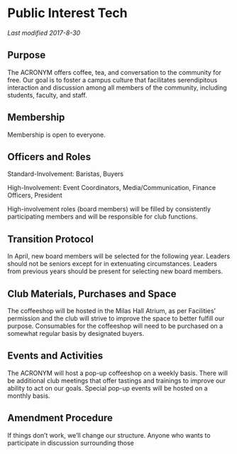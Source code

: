 # Public Interest Tech
*Last modified 2017-8-30*

## Purpose

The ACRONYM offers coffee, tea, and conversation to the community for free. Our goal is to foster a campus culture that facilitates serendipitous interaction and discussion among all members of the community, including students, faculty, and staff.

## Membership

Membership is open to everyone.

## Officers and Roles

Standard-Involvement: Baristas, Buyers

High-Involvement: Event Coordinators, Media/Communication, Finance Officers, President

High-involvement roles (board members) will be filled by consistently participating members and will be responsible for club functions.
## Transition Protocol

In April, new board members will be selected for the following year.  Leaders should not be seniors except for in extenuating circumstances. Leaders from previous years should be present for selecting new board members.

## Club Materials, Purchases and Space

The coffeeshop will be hosted in the Milas Hall Atrium, as per Facilities’ permission and the club will strive to improve the space to better fulfill our purpose.  Consumables for the coffeeshop will need to be purchased on a somewhat regular basis by designated buyers.

## Events and Activities

The ACRONYM will host a pop-up coffeeshop on a weekly basis. There will be additional club meetings that offer tastings and trainings to improve our ability to act on our goals.
Special pop-up events will be hosted on a monthly basis.

## Amendment Procedure

If things don’t work, we’ll change our structure.  Anyone who wants to participate in discussion surrounding those 
